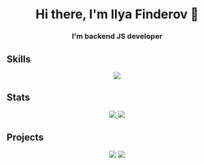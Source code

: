 <h1 align="center">Hi there, I'm Ilya Finderov 👋</h1>
<h3 align="center">I'm backend JS developer</h3>

## Skills

<p align="center">
    <a href="#">
        <img src="https://skillicons.dev/icons?i=js,nodejs,swift,github,linux,html">
    </a>
</p>


## Stats
<p align="center">
    <a href="https://github.com/finderfail?tab=repositories">
        <img src="https://github-readme-stats.vercel.app/api?username=finderfail&theme=onedark&hide_border=true&count_private=true&hide_rank=true&hide=issues&show_icons=true&line_height=24&card_width=399&custom_title=Stats"/>
        <img src="https://github-readme-stats.vercel.app/api/top-langs/?username=finderfail&theme=onedark&count_private=true&hide_border=true&layout=compact&card_width=399">
    </a>
</p>

## Projects
<p align="center">
    <a href="https://github.com/finderfail/universal-launcher"><img src="https://github-readme-stats.vercel.app/api/pin/?username=finderfail&theme=onedark&hide_border=true&repo=universal-launcher"></a>
    <a href="https://github.com/finderfail/ARDUINO-SHELL"><img src="https://github-readme-stats.vercel.app/api/pin/?username=finderfail&theme=onedark&hide_border=true&repo=ARDUINO-SHELL"></a>
    
</p>

